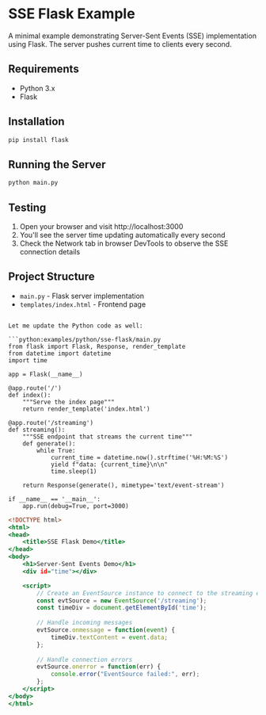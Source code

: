 # SSE Flask Example

A minimal example demonstrating Server-Sent Events (SSE) implementation using Flask. The server pushes current time to clients every second.

## Requirements

- Python 3.x
- Flask

## Installation

```bash
pip install flask
```

## Running the Server

```bash
python main.py
```

## Testing

1. Open your browser and visit http://localhost:3000
2. You'll see the server time updating automatically every second
3. Check the Network tab in browser DevTools to observe the SSE connection details

## Project Structure

- `main.py` - Flask server implementation
- `templates/index.html` - Frontend page
```

Let me update the Python code as well:

```python:examples/python/sse-flask/main.py
from flask import Flask, Response, render_template
from datetime import datetime
import time

app = Flask(__name__)

@app.route('/')
def index():
    """Serve the index page"""
    return render_template('index.html')

@app.route('/streaming')
def streaming():
    """SSE endpoint that streams the current time"""
    def generate():
        while True:
            current_time = datetime.now().strftime('%H:%M:%S')
            yield f"data: {current_time}\n\n"
            time.sleep(1)
    
    return Response(generate(), mimetype='text/event-stream')

if __name__ == '__main__':
    app.run(debug=True, port=3000)
```

```html:examples/python/sse-flask/templates/index.html
<!DOCTYPE html>
<html>
<head>
    <title>SSE Flask Demo</title>
</head>
<body>
    <h1>Server-Sent Events Demo</h1>
    <div id="time"></div>

    <script>
        // Create an EventSource instance to connect to the streaming endpoint
        const evtSource = new EventSource('/streaming');
        const timeDiv = document.getElementById('time');
        
        // Handle incoming messages
        evtSource.onmessage = function(event) {
            timeDiv.textContent = event.data;
        };
        
        // Handle connection errors
        evtSource.onerror = function(err) {
            console.error("EventSource failed:", err);
        };
    </script>
</body>
</html>